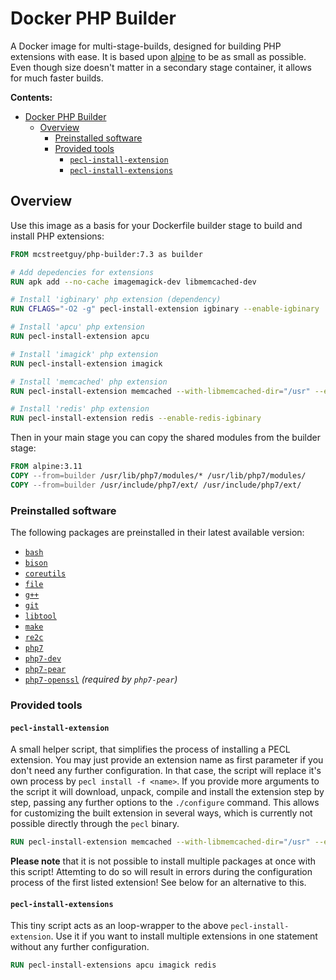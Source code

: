 # Docker PHP Builder

A Docker image for multi-stage-builds, designed for building PHP extensions with ease.
It is based upon [alpine](https://alpinelinux.org/) to be as small as possible.
Even though size doesn't matter in a secondary stage container, it allows for much faster builds.

**Contents:**

- [Docker PHP Builder](#docker-php-builder)
  - [Overview](#overview)
    - [Preinstalled software](#preinstalled-software)
    - [Provided tools](#provided-tools)
      - [`pecl-install-extension`](#pecl-install-extension)
      - [`pecl-install-extensions`](#pecl-install-extensions)

## Overview

Use this image as a basis for your Dockerfile builder stage to build and install PHP extensions:

```Dockerfile
FROM mcstreetguy/php-builder:7.3 as builder

# Add depedencies for extensions
RUN apk add --no-cache imagemagick-dev libmemcached-dev

# Install 'igbinary' php extension (dependency)
RUN CFLAGS="-O2 -g" pecl-install-extension igbinary --enable-igbinary

# Install 'apcu' php extension
RUN pecl-install-extension apcu

# Install 'imagick' php extension
RUN pecl-install-extension imagick

# Install 'memcached' php extension
RUN pecl-install-extension memcached --with-libmemcached-dir="/usr" --enable-memcached-igbinary

# Install 'redis' php extension
RUN pecl-install-extension redis --enable-redis-igbinary

```

Then in your main stage you can copy the shared modules from the builder stage:

```Dockerfile
FROM alpine:3.11
COPY --from=builder /usr/lib/php7/modules/* /usr/lib/php7/modules/
COPY --from=builder /usr/include/php7/ext/ /usr/include/php7/ext/
```

### Preinstalled software

The following packages are preinstalled in their latest available version:

- [`bash`](https://pkgs.alpinelinux.org/package/edge/community/x86_64/bash)
- [`bison`](https://pkgs.alpinelinux.org/package/edge/community/x86_64/bison)
- [`coreutils`](https://pkgs.alpinelinux.org/package/edge/community/x86_64/coreutils)
- [`file`](https://pkgs.alpinelinux.org/package/edge/community/x86_64/file)
- [`g++`](https://pkgs.alpinelinux.org/package/edge/community/x86_64/g++)
- [`git`](https://pkgs.alpinelinux.org/package/edge/community/x86_64/git)
- [`libtool`](https://pkgs.alpinelinux.org/package/edge/community/x86_64/libtool)
- [`make`](https://pkgs.alpinelinux.org/package/edge/community/x86_64/make)
- [`re2c`](https://pkgs.alpinelinux.org/package/edge/community/x86_64/re2c)
- [`php7`](https://pkgs.alpinelinux.org/package/edge/community/x86_64/php7)
- [`php7-dev`](https://pkgs.alpinelinux.org/package/edge/community/x86_64/php7-dev)
- [`php7-pear`](https://pkgs.alpinelinux.org/package/edge/community/x86_64/php7-pear)
- [`php7-openssl`](https://pkgs.alpinelinux.org/package/edge/community/x86_64/php7-openssl) _(required by `php7-pear`)_

### Provided tools

#### `pecl-install-extension`

A small helper script, that simplifies the process of installing a PECL extension.
You may just provide an extension name as first parameter if you don't need any further configuration.
In that case, the script will replace it's own process by `pecl install -f <name>`.
If you provide more arguments to the script it will download, unpack, compile and install the extension step by step, passing any further options to the `./configure` command.
This allows for customizing the built extension in several ways, which is currently not possible directly through the `pecl` binary.

```Dockerfile
RUN pecl-install-extension memcached --with-libmemcached-dir="/usr" --enable-memcached-igbinary
```

**Please note** that it is not possible to install multiple packages at once with this script! Attemting to do so will result in errors during the configuration process of the first listed extension! See below for an alternative to this.

#### `pecl-install-extensions`

This tiny script acts as an loop-wrapper to the above `pecl-install-extension`.
Use it if you want to install multiple extensions in one statement without any further configuration.

```Dockerfile
RUN pecl-install-extensions apcu imagick redis
```
